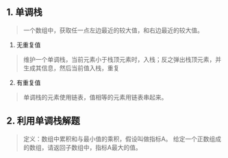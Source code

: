 ## 1. 单调栈
> 一个数组中，获取任一点左边最近的较大值，和右边最近的较大值。
1. 无重复值
> 维护一个单调栈，当前元素小于栈顶元素时，入栈；反之弹出栈顶元素，并生成其信息，然后当前值入栈，重复

2. 有重复值
> 单调栈的元素使用链表，值相等的元素用链表串起来。

## 2. 利用单调栈解题
> 定义：数组中累积和与最小值的乘积，假设叫做指标A。
> 给定一个正数组成的数组，请返回子数组中，指标A最大的值。